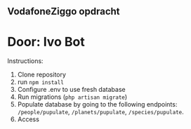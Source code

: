 ## VodafoneZiggo opdracht
# Door: Ivo Bot

Instructions:

1. Clone repository
2. run `npm install`
3. Configure .env to use fresh database
4. Run migrations (`php artisan migrate`)
5. Populate database by going to the following endpoints: `/people/pupulate`, `/planets/pupulate`, `/species/pupulate`.
6. Access 
